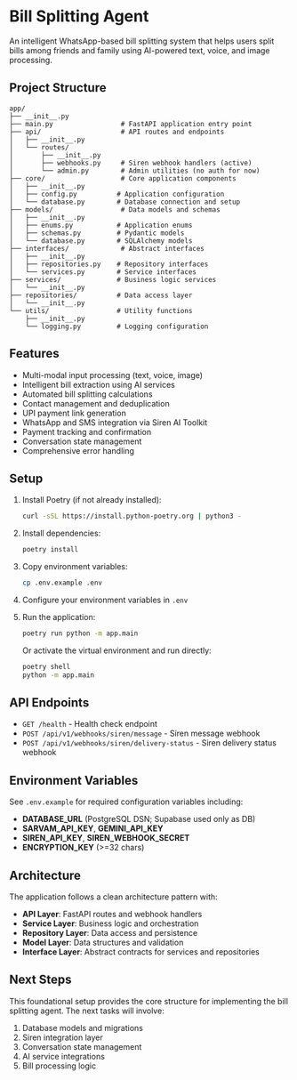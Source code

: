 # Bill Splitting Agent

An intelligent WhatsApp-based bill splitting system that helps users split bills among friends and family using AI-powered text, voice, and image processing.

## Project Structure

```
app/
├── __init__.py
├── main.py                 # FastAPI application entry point
├── api/                    # API routes and endpoints
│   ├── __init__.py
│   └── routes/
│       ├── __init__.py
│       ├── webhooks.py     # Siren webhook handlers (active)
│       └── admin.py        # Admin utilities (no auth for now)
├── core/                   # Core application components
│   ├── __init__.py
│   ├── config.py          # Application configuration
│   └── database.py        # Database connection and setup
├── models/                 # Data models and schemas
│   ├── __init__.py
│   ├── enums.py           # Application enums
│   ├── schemas.py         # Pydantic models
│   └── database.py        # SQLAlchemy models
├── interfaces/             # Abstract interfaces
│   ├── __init__.py
│   ├── repositories.py    # Repository interfaces
│   └── services.py        # Service interfaces
├── services/              # Business logic services
│   └── __init__.py
├── repositories/          # Data access layer
│   └── __init__.py
└── utils/                 # Utility functions
    ├── __init__.py
    └── logging.py         # Logging configuration
```

## Features

- Multi-modal input processing (text, voice, image)
- Intelligent bill extraction using AI services
- Automated bill splitting calculations
- Contact management and deduplication
- UPI payment link generation
- WhatsApp and SMS integration via Siren AI Toolkit
- Payment tracking and confirmation
- Conversation state management
- Comprehensive error handling

## Setup

1. Install Poetry (if not already installed):

   ```bash
   curl -sSL https://install.python-poetry.org | python3 -
   ```

2. Install dependencies:

   ```bash
   poetry install
   ```

3. Copy environment variables:

   ```bash
   cp .env.example .env
   ```

4. Configure your environment variables in `.env`

5. Run the application:

   ```bash
   poetry run python -m app.main
   ```

   Or activate the virtual environment and run directly:

   ```bash
   poetry shell
   python -m app.main
   ```

## API Endpoints

- `GET /health` - Health check endpoint
- `POST /api/v1/webhooks/siren/message` - Siren message webhook
- `POST /api/v1/webhooks/siren/delivery-status` - Siren delivery status webhook

## Environment Variables

See `.env.example` for required configuration variables including:

- **DATABASE_URL** (PostgreSQL DSN; Supabase used only as DB)
- **SARVAM_API_KEY**, **GEMINI_API_KEY**
- **SIREN_API_KEY**, **SIREN_WEBHOOK_SECRET**
- **ENCRYPTION_KEY** (>=32 chars)

## Architecture

The application follows a clean architecture pattern with:

- **API Layer**: FastAPI routes and webhook handlers
- **Service Layer**: Business logic and orchestration
- **Repository Layer**: Data access and persistence
- **Model Layer**: Data structures and validation
- **Interface Layer**: Abstract contracts for services and repositories

## Next Steps

This foundational setup provides the core structure for implementing the bill splitting agent. The next tasks will involve:

1. Database models and migrations
2. Siren integration layer
3. Conversation state management
4. AI service integrations
5. Bill processing logic
